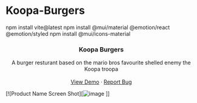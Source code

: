 # Koopa-Burgers

npm install vite@latest
npm install @mui/material @emotion/react @emotion/styled
npm install @mui/icons-material


<h3 align="center">Koopa Burgers</h3>

  <p align="center">
    A burger resturant based on the mario bros favourite shelled enemy the Koopa troopa
    <br />
    <br />
    <a href="https://koopa-burgers.vercel.app">View Demo</a>
    ·
    <a href="https://github.com/github_username/KingGift17">Report Bug</a>
  </p>
</div>

[![Product Name Screen Shot][![image](https://github.com/KingGift17/koopa-burgers/assets/47861826/e8e3526e-e4d1-4893-ba04-0cbe9c49e322)
]]
